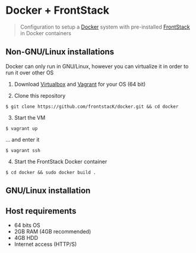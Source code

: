 # Docker + FrontStack

> Configuration to setup a [Docker][1] system with pre-installed [FrontStack][2] in Docker containers

## Non-GNU/Linux installations

Docker can only run in GNU/Linux, however you can virtualize it in order to run it over other OS

1. Download [Virtualbox][3] and [Vagrant][4] for your OS (64 bit)

2. Clone this repository
```
$ git clone https://github.com/frontstacK/docker.git && cd docker
```

3. Start the VM
```
$ vagrant up
```
... and enter it

```
$ vagrant ssh
```

4. Start the FrontStack Docker container
```
$ cd docker && sudo docker build .
```

## GNU/Linux installation



## Host requirements

  * 64 bits OS
  * 2GB RAM (4GB recommended)
  * 4GB HDD
  * Internet access (HTTP/S)


[1]: http://docker.io
[2]: http://github.com/frontstack/frontstack
[3]: https://www.virtualbox.org/wiki/Downloads
[4]: http://downloads.vagrantup.com/